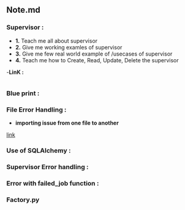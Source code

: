 ## Note.md


###  Supervisor :

- **1.** Teach me all about supervisor
- **2.** Give me working examles of supervisor
- **3.** Give me few real world example of /usecases of supervisor
- **4.** Teach me how to Create, Read, Update, Delete the supervisor

-**LinK :**  
```

```

### Blue print :



###  File Error Handling :

- **importing issue from one file to another**

[link](http://supervisord.org)



###   Use of SQLAlchemy :

### Supervisor Error handling :

### Error with failed_job function :



### Factory.py